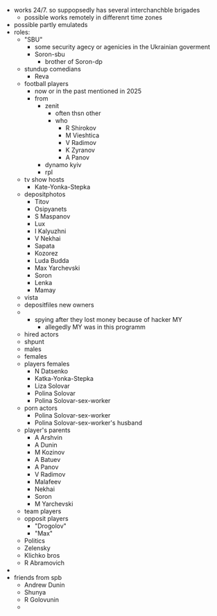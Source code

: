 - works 24/7. so suppopsedly has several interchanchble brigades
  - possible works remotely in differenrt time zones
- possible partly emulateds
- roles:
  - "SBU"
    - some security agecy or agenicies in the Ukrainian goverment
    - Soron-sbu
      - brother of Soron-dp
  - stundup comedians
    - Reva
  - football players
    - now or in the past
     mentioned in 2025
    - from
      - zenit
        - often thsn other
        - who
          - R Shirokov
          - M Vieshtica
          - V Radimov
          - K Zyranov
          - A Panov        
      - dynamo kyiv
      - rpl
  - tv show hosts
    - Kate-Yonka-Stepka
  - depositphotos
    - Titov
    - Osipyanets
    - S Maspanov
    - Lux
    - I Kalyuzhni
    - V Nekhai
    - Sapata
    - Kozorez
    - Luda Budda
    - Max Yarchevski
    - Soron 
    - Lenka
    - Mamay
  - vista
  - depositfiles new owners
  - - spying after they lost money because of hacker MY
      - allegedly MY was in this programm
  - hired actors
  - shpunt
  - males
  - females
  - players females
    - N Datsenko
    - Katka-Yonka-Stepka
    - Liza Solovar
    - Polina Solovar
    - Polina Solovar-sex-worker
  - porn actors
    - Polina Solovar-sex-worker
    - Polina Solovar-sex-worker's husband
  - player's parents
    - A Arshvin
    - A Dunin
    - M Kozinov
    - A Batuev
    - A Panov
    - V Radimov
    - Malafeev
    - Nekhai
    - Soron
    - M Yarchevski
  - team players
  - opposit players
    - "Drogolov"
    - "Max"
  - Politics
   - Zelensky
   - Klichko bros
   - R Abramovich
 - 
  - friends from spb
    - Andrew Dunin
    - Shunya
    - R Golovunin
    - 
